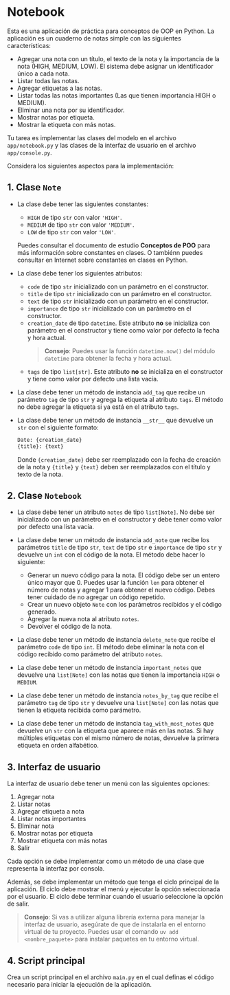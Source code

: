 # Notebook

Esta es una aplicación de práctica para conceptos de OOP en Python. La aplicación es un cuaderno de notas simple con las siguientes características:

- Agregar una nota con un título, el texto de la nota y la importancia de la nota (HIGH, MEDIUM, LOW). 
El sistema debe asignar un identificador único a cada nota.
- Listar todas las notas.
- Agregar etiquetas a las notas.
- Listar todas las notas importantes (Las que tienen importancia HIGH o MEDIUM).
- Eliminar una nota por su identificador.
- Mostrar notas por etiqueta.
- Mostrar la etiqueta con más notas.

Tu tarea es implementar las clases del modelo en el archivo `app/notebook.py` y las
clases de la interfaz de usuario en el archivo `app/console.py`. 

Considera los siguientes aspectos para la implementación:

## 1. Clase `Note`

- La clase debe tener las siguientes constantes:

  - `HIGH` de tipo `str` con valor `'HIGH'`.
  - `MEDIUM` de tipo `str` con valor `'MEDIUM'`.
  - `LOW` de tipo `str` con valor `'LOW'`.

  Puedes consultar el documento de estudio **Conceptos de POO** para más información sobre constantes en clases.
  O tambiénn puedes consultar en Internet sobre constantes en clases en Python.


- La clase debe tener los siguientes atributos:

  - `code` de tipo `str` inicializado con un parámetro en el constructor.
  - `title` de tipo `str` inicializado con un parámetro en el constructor.
  - `text` de tipo `str` inicializado con un parámetro en el constructor.
  - `importance` de tipo `str` inicializado con un parámetro en el constructor.
  - `creation_date` de tipo `datetime`. Este atributo **no** se inicializa con parámetro en el constructor y 
  tiene como valor por defecto la fecha y hora actual.
      > **Consejo**: Puedes usar la función `datetime.now()` del módulo `datetime` para obtener la fecha y hora actual.
  - `tags` de tipo `list[str]`. Este atributo **no** se inicializa en el constructor y tiene como valor por defecto una lista vacía.


- La clase debe tener un método de instancia `add_tag` que recibe un parámetro `tag` de tipo `str` y agrega la etiqueta al atributo `tags`. 
El método no debe agregar la etiqueta si ya está en el atributo `tags`.


- La clase debe tener un método de instancia `__str__` que devuelve un `str` con el siguiente formato:

    ```python
    Date: {creation_date}
    {title}: {text}
    ```

    Donde `{creation_date}` debe ser reemplazado con la fecha de creación de la nota y `{title}` y `{text}` deben ser 
    reemplazados con el título y texto de la nota.

## 2. Clase `Notebook`

- La clase debe tener un atributo `notes` de tipo `list[Note]`. No debe ser inicializado con un parámetro en el 
constructor y debe tener como valor por defecto una lista vacía.


- La clase debe tener un método de instancia `add_note` que recibe los parámetros `title` de tipo `str`, `text` de tipo 
`str` e `importance` de tipo `str` y devuelve un `int` con el código de la nota. El método debe hacer lo siguiente:

  - Generar un nuevo código para la nota. El código debe ser un entero único mayor que 0. Puedes usar la función `len` 
  para obtener el número de notas y agregar 1 para obtener el nuevo código. Debes tener cuidado de no agregar un código
  repetido.
  - Crear un nuevo objeto `Note` con los parámetros recibidos y el código generado.
  - Agregar la nueva nota al atributo `notes`.
  - Devolver el código de la nota.

- La clase debe tener un método de instancia `delete_note` que recibe el parámetro `code` de tipo `int`. 
  El método debe eliminar la nota con el código recibido como parámetro del atributo `notes`.
- La clase debe tener un método de instancia `important_notes` que devuelve una `list[Note]` con las notas que tienen 
  la importancia `HIGH` o `MEDIUM`.
- La clase debe tener un método de instancia `notes_by_tag` que recibe el parámetro `tag` de tipo `str` y devuelve 
  una `list[Note]` con las notas que tienen la etiqueta recibida como parámetro.
- La clase debe tener un método de instancia `tag_with_most_notes` que devuelve un `str` con la etiqueta que 
  aparece más en las notas. Si hay múltiples etiquetas con el mismo número de notas, devuelve la primera 
  etiqueta en orden alfabético.

## 3. Interfaz de usuario

La interfaz de usuario debe tener un menú con las siguientes opciones:

1. Agregar nota
2. Listar notas
3. Agregar etiqueta a nota
4. Listar notas importantes
5. Eliminar nota
6. Mostrar notas por etiqueta
7. Mostrar etiqueta con más notas
8. Salir

Cada opción se debe implementar como un método de una clase que representa la interfaz por consola.

Además, se debe implementar un método que tenga el ciclo principal de la aplicación. El ciclo debe mostrar el menú y
ejecutar la opción seleccionada por el usuario. El ciclo debe terminar cuando el usuario seleccione la opción de salir.

 > **Consejo**: Si vas a utilizar alguna librería externa para manejar la interfaz de usuario, asegúrate de que
 > de instalarla en el entorno virtual de tu proyecto. Puedes usar el comando `uv add <nombre_paquete>` para instalar
 > paquetes en tu entorno virtual.

## 4. Script principal

Crea un script principal en el archivo `main.py` en el cual definas el código necesario para iniciar la 
ejecución de la aplicación.


